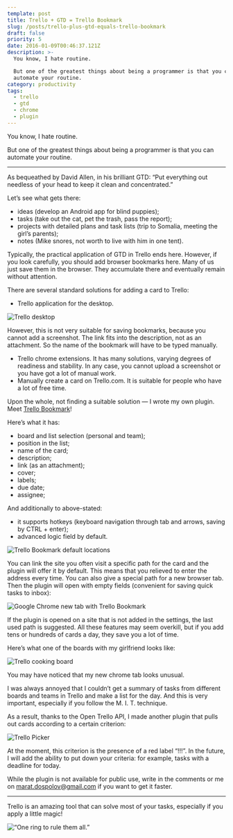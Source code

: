 ```yaml
---
template: post
title: Trello + GTD = Trello Bookmark
slug: /posts/trello-plus-gtd-equals-trello-bookmark
draft: false
priority: 5
date: 2016-01-09T00:46:37.121Z
description: >-
  You know, I hate routine.

  But one of the greatest things about being a programmer is that you can
  automate your routine.
category: productivity
tags:
  - trello
  - gtd
  - chrome
  - plugin
---
```


You know, I hate routine.

But one of the greatest things about being a programmer is that you can automate your routine.

---

As bequeathed by David Allen, in his brilliant GTD: “Put everything out needless of your head to keep it clean and concentrated.”

Let’s see what gets there:

- ideas (develop an Android app for blind puppies);
- tasks (take out the cat, pet the trash, pass the report);
- projects with detailed plans and task lists (trip to Somalia, meeting the girl’s parents);
- notes (Mike snores, not worth to live with him in one tent).

Typically, the practical application of GTD in Trello ends here. However, if you look carefully, you should add browser bookmarks here. Many of us just save them in the browser. They accumulate there and eventually remain without attention.

There are several standard solutions for adding a card to Trello:

- Trello application for the desktop.

![Trello desktop](/media/trello-gtd/01.png 'Trello desktop')

However, this is not very suitable for saving bookmarks, because you cannot add a screenshot. The link fits into the description, not as an attachment. So the name of the bookmark will have to be typed manually.

- Trello chrome extensions. It has many solutions, varying degrees of readiness and stability. In any case, you cannot upload a screenshot or you have got a lot of manual work.
- Manually create a card on Trello.com. It is suitable for people who have a lot of free time.

Upon the whole, not finding a suitable solution — I wrote my own plugin. Meet [Trello Bookmark](https://chrome.google.com/webstore/detail/trello-bookmark/ephoopolmejjnjkbbdcfgoohokhnekca)!

Here’s what it has:

- board and list selection (personal and team);
- position in the list;
- name of the card;
- description;
- link (as an attachment);
- cover;
- labels;
- due date;
- assignee;

And additionally to above-stated:

- it supports hotkeys (keyboard navigation through tab and arrows, saving by CTRL + enter);
- advanced logic field by default.

![Trello Bookmark default locations](/media/trello-gtd/02.png 'Trello Bookmark default locations')

You can link the site you often visit a specific path for the card and the plugin will offer it by default. This means that you relieved to enter the address every time. You can also give a special path for a new browser tab. Then the plugin will open with empty fields (convenient for saving quick tasks to inbox):

![Google Chrome new tab with Trello Bookmark](/media/trello-gtd/03.png 'Google Chrome new tab with Trello Bookmark')

If the plugin is opened on a site that is not added in the settings, the last used path is suggested. All these features may seem overkill, but if you add tens or hundreds of cards a day, they save you a lot of time.

Here’s what one of the boards with my girlfriend looks like:

![Trello cooking board](/media/trello-gtd/04.png 'Trello cooking board')

You may have noticed that my new chrome tab looks unusual.

I was always annoyed that I couldn’t get a summary of tasks from different boards and teams in Trello and make a list for the day. And this is very important, especially if you follow the M. I. T. technique.

As a result, thanks to the Open Trello API, I made another plugin that pulls out cards according to a certain criterion:

![Trello Picker](/media/trello-gtd/05.png 'Trello Picker')

At the moment, this criterion is the presence of a red label “!!!”. In the future, I will add the ability to put down your criteria: for example, tasks with a deadline for today.

While the plugin is not available for public use, write in the comments or me on marat.dospolov@gmail.com if you want to get it faster.

---

Trello is an amazing tool that can solve most of your tasks, especially if you apply a little magic!

![“One ring to rule them all.”](/media/trello-gtd/06.png '“One ring to rule them all.”')
